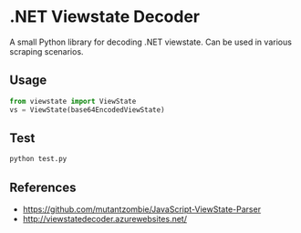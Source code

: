 # .NET Viewstate Decoder

A small Python library for decoding .NET viewstate. Can be used in various scraping scenarios.

## Usage

```python
from viewstate import ViewState
vs = ViewState(base64EncodedViewState)
```

## Test

```python
python test.py
```

## References

 - https://github.com/mutantzombie/JavaScript-ViewState-Parser
 - http://viewstatedecoder.azurewebsites.net/
